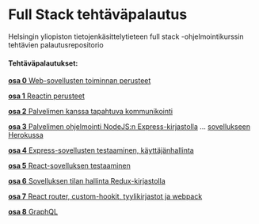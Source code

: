 # Full Stack tehtäväpalautus

Helsingin yliopiston tietojenkäsittelytieteen full stack -ohjelmointikurssin tehtävien palautusrepositorio

#### Tehtäväpalautukset:

[**osa 0** Web-sovellusten toiminnan perusteet](https://github.com/minnaRon/fullStack_tehtavapalautus/tree/master/osa0)

[**osa 1** Reactin perusteet](https://github.com/minnaRon/fullStack_tehtavapalautus/tree/master/osa1)

[**osa 2** Palvelimen kanssa tapahtuva kommunikointi](https://github.com/minnaRon/fullStack_tehtavapalautus/tree/master/osa2)

[**osa 3** Palvelimen ohjelmointi NodeJS:n Express-kirjastolla](https://github.com/minnaRon/fullStack_tehtavapalautus_osa3) 
... [sovellukseen Herokussa](https://fs-phonebook-15082022.herokuapp.com)

[**osa 4** Express-sovellusten testaaminen, käyttäjänhallinta](https://github.com/minnaRon/fullstack_blogisovellus_backend)

[**osa 5** React-sovelluksen testaaminen](https://github.com/minnaRon/fullStack_tehtavapalautus/tree/master/osa5/bloglist-frontend)

[**osa 6** Sovelluksen tilan hallinta Redux-kirjastolla](https://github.com/minnaRon/fullStack_tehtavapalautus/tree/master/osa6)

[**osa 7** React router, custom-hookit, tyylikirjastot ja webpack](https://github.com/minnaRon/fullStack_tehtavapalautus/tree/master/osa7)

[**osa 8** GraphQL](https://github.com/minnaRon/fullStack_tehtavapalautus/tree/master/osa8)
